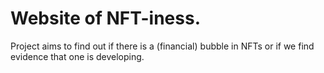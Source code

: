 # Website of NFT-iness.
Project aims to find out if there is a (financial) bubble in NFTs or if we find evidence that one is developing. 
